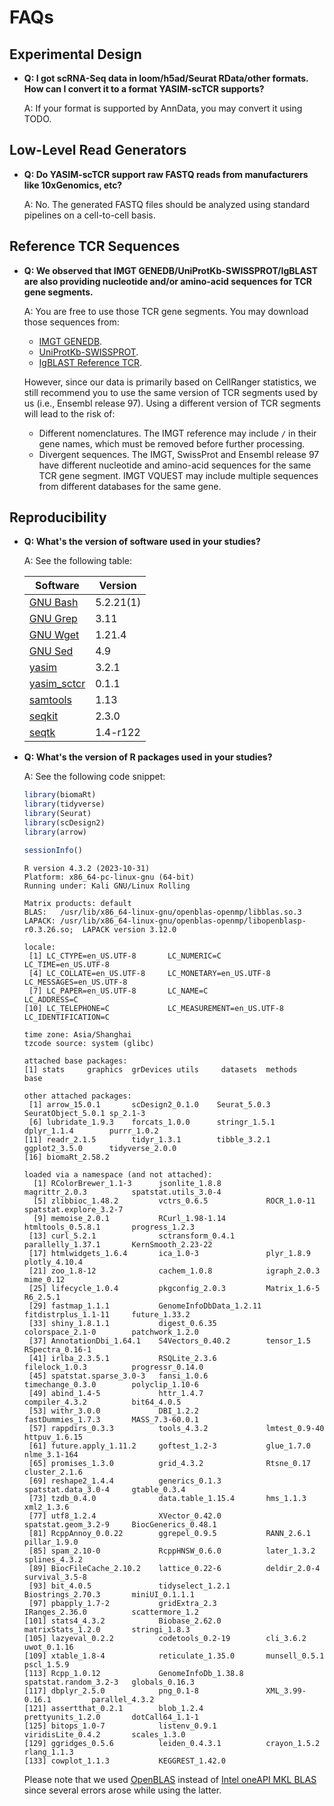 # FAQs

## Experimental Design

- **Q: I got scRNA-Seq data in loom/h5ad/Seurat RData/other formats. How can I convert it to a format YASIM-scTCR supports?**

  A: If your format is supported by AnnData, you may convert it using TODO.

## Low-Level Read Generators

- **Q: Do YASIM-scTCR support raw FASTQ reads from manufacturers like 10xGenomics, etc?**

  A: No. The generated FASTQ files should be analyzed using standard pipelines on a cell-to-cell basis.

## Reference TCR Sequences

- **Q: We observed that IMGT GENEDB/UniProtKb-SWISSPROT/IgBLAST are also providing nucleotide and/or amino-acid sequences for TCR gene segments.**

  A: You are free to use those TCR gene segments. You may download those sequences from:

    - [IMGT GENEDB](https://www.imgt.org/download/GENE-DB/).
    - [UniProtKb-SWISSPROT](https://ftp.uniprot.org/pub/databases/uniprot/current_release/knowledgebase/complete/uniprot_sprot.fasta.gz).
    - [IgBLAST Reference TCR](https://ftp.ncbi.nih.gov/blast/executables/igblast/release/).

    However, since our data is primarily based on CellRanger statistics, we still recommend you to use the same version of TCR segments used by us (i.e., Ensembl release 97). Using a different version of TCR segments will lead to the risk of:

    - Different nomenclatures. The IMGT reference may include `/` in their gene names, which must be removed before further processing.
    - Divergent sequences. The IMGT, SwissProt and Ensembl release 97 have different nucleotide and amino-acid sequences for the same TCR gene segment. IMGT VQUEST may include multiple sequences from different databases for the same gene.

## Reproducibility

- **Q: What's the version of software used in your studies?**
  
  A: See the following table:

  | Software                                              | Version   |
  |-------------------------------------------------------|-----------|
  | [GNU Bash](https://www.gnu.org/software/bash)         | 5.2.21(1) |
  | [GNU Grep](https://www.gnu.org/software/grep)         | 3.11      |
  | [GNU Wget](https://www.gnu.org/software/wget)         | 1.21.4    |
  | [GNU Sed](https://www.gnu.org/software/sed)           | 4.9       |
  | [yasim](https://pypi.org/project/yasim/)              | 3.2.1     |
  | [yasim\_sctcr](https://pypi.org/project/yasim-sctcr/) | 0.1.1     |
  | [samtools](https://www.htslib.org)                    | 1.13      |
  | [seqkit](https://bioinf.shenwei.me/seqkit)            | 2.3.0     |
  | [seqtk](https://github.com/lh3/seqtk)                 | 1.4-r122  |

- **Q: What's the version of R packages used in your studies?**

  A: See the following code snippet:

    ```r
    library(biomaRt)
    library(tidyverse)
    library(Seurat)
    library(scDesign2)
    library(arrow)
    
    sessionInfo()
    ```

    ```text
    R version 4.3.2 (2023-10-31)
    Platform: x86_64-pc-linux-gnu (64-bit)
    Running under: Kali GNU/Linux Rolling
    
    Matrix products: default
    BLAS:   /usr/lib/x86_64-linux-gnu/openblas-openmp/libblas.so.3 
    LAPACK: /usr/lib/x86_64-linux-gnu/openblas-openmp/libopenblasp-r0.3.26.so;  LAPACK version 3.12.0
    
    locale:
     [1] LC_CTYPE=en_US.UTF-8       LC_NUMERIC=C               LC_TIME=en_US.UTF-8       
     [4] LC_COLLATE=en_US.UTF-8     LC_MONETARY=en_US.UTF-8    LC_MESSAGES=en_US.UTF-8   
     [7] LC_PAPER=en_US.UTF-8       LC_NAME=C                  LC_ADDRESS=C              
    [10] LC_TELEPHONE=C             LC_MEASUREMENT=en_US.UTF-8 LC_IDENTIFICATION=C       
    
    time zone: Asia/Shanghai
    tzcode source: system (glibc)
    
    attached base packages:
    [1] stats     graphics  grDevices utils     datasets  methods   base     
    
    other attached packages:
     [1] arrow_15.0.1       scDesign2_0.1.0    Seurat_5.0.3       SeuratObject_5.0.1 sp_2.1-3          
     [6] lubridate_1.9.3    forcats_1.0.0      stringr_1.5.1      dplyr_1.1.4        purrr_1.0.2       
    [11] readr_2.1.5        tidyr_1.3.1        tibble_3.2.1       ggplot2_3.5.0      tidyverse_2.0.0   
    [16] biomaRt_2.58.2    
    
    loaded via a namespace (and not attached):
      [1] RColorBrewer_1.1-3      jsonlite_1.8.8          magrittr_2.0.3          spatstat.utils_3.0-4   
      [5] zlibbioc_1.48.2         vctrs_0.6.5             ROCR_1.0-11             spatstat.explore_3.2-7 
      [9] memoise_2.0.1           RCurl_1.98-1.14         htmltools_0.5.8.1       progress_1.2.3         
     [13] curl_5.2.1              sctransform_0.4.1       parallelly_1.37.1       KernSmooth_2.23-22     
     [17] htmlwidgets_1.6.4       ica_1.0-3               plyr_1.8.9              plotly_4.10.4          
     [21] zoo_1.8-12              cachem_1.0.8            igraph_2.0.3            mime_0.12              
     [25] lifecycle_1.0.4         pkgconfig_2.0.3         Matrix_1.6-5            R6_2.5.1               
     [29] fastmap_1.1.1           GenomeInfoDbData_1.2.11 fitdistrplus_1.1-11     future_1.33.2          
     [33] shiny_1.8.1.1           digest_0.6.35           colorspace_2.1-0        patchwork_1.2.0        
     [37] AnnotationDbi_1.64.1    S4Vectors_0.40.2        tensor_1.5              RSpectra_0.16-1        
     [41] irlba_2.3.5.1           RSQLite_2.3.6           filelock_1.0.3          progressr_0.14.0       
     [45] spatstat.sparse_3.0-3   fansi_1.0.6             timechange_0.3.0        polyclip_1.10-6        
     [49] abind_1.4-5             httr_1.4.7              compiler_4.3.2          bit64_4.0.5            
     [53] withr_3.0.0             DBI_1.2.2               fastDummies_1.7.3       MASS_7.3-60.0.1        
     [57] rappdirs_0.3.3          tools_4.3.2             lmtest_0.9-40           httpuv_1.6.15          
     [61] future.apply_1.11.2     goftest_1.2-3           glue_1.7.0              nlme_3.1-164           
     [65] promises_1.3.0          grid_4.3.2              Rtsne_0.17              cluster_2.1.6          
     [69] reshape2_1.4.4          generics_0.1.3          spatstat.data_3.0-4     gtable_0.3.4           
     [73] tzdb_0.4.0              data.table_1.15.4       hms_1.1.3               xml2_1.3.6             
     [77] utf8_1.2.4              XVector_0.42.0          spatstat.geom_3.2-9     BiocGenerics_0.48.1    
     [81] RcppAnnoy_0.0.22        ggrepel_0.9.5           RANN_2.6.1              pillar_1.9.0           
     [85] spam_2.10-0             RcppHNSW_0.6.0          later_1.3.2             splines_4.3.2          
     [89] BiocFileCache_2.10.2    lattice_0.22-6          deldir_2.0-4            survival_3.5-8         
     [93] bit_4.0.5               tidyselect_1.2.1        Biostrings_2.70.3       miniUI_0.1.1.1         
     [97] pbapply_1.7-2           gridExtra_2.3           IRanges_2.36.0          scattermore_1.2        
    [101] stats4_4.3.2            Biobase_2.62.0          matrixStats_1.2.0       stringi_1.8.3          
    [105] lazyeval_0.2.2          codetools_0.2-19        cli_3.6.2               uwot_0.1.16            
    [109] xtable_1.8-4            reticulate_1.35.0       munsell_0.5.1           pscl_1.5.9             
    [113] Rcpp_1.0.12             GenomeInfoDb_1.38.8     spatstat.random_3.2-3   globals_0.16.3         
    [117] dbplyr_2.5.0            png_0.1-8               XML_3.99-0.16.1         parallel_4.3.2         
    [121] assertthat_0.2.1        blob_1.2.4              prettyunits_1.2.0       dotCall64_1.1-1        
    [125] bitops_1.0-7            listenv_0.9.1           viridisLite_0.4.2       scales_1.3.0           
    [129] ggridges_0.5.6          leiden_0.4.3.1          crayon_1.5.2            rlang_1.1.3            
    [133] cowplot_1.1.3           KEGGREST_1.42.0   
    ```
  
    Please note that we used [OpenBLAS](https://www.openblas.net/) instead of [Intel oneAPI MKL BLAS](https://www.intel.com/content/www/us/en/developer/tools/oneapi/onemkl.html) since several errors arose while using the latter.
